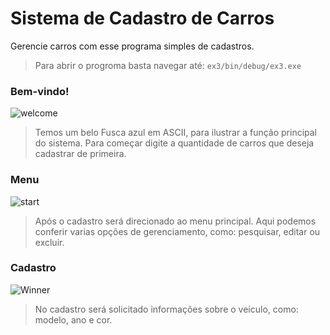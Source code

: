 # Sistema de Cadastro de Carros
Gerencie carros com esse programa simples de cadastros.
> Para abrir o progroma basta navegar até: `ex3/bin/debug/ex3.exe`

### Bem-vindo!
![welcome](https://1.bp.blogspot.com/-eF_ZMVxB4_s/Xqe5766McSI/AAAAAAAA1eQ/q55z8ibIsAQnwrYzRnWX-8JR4qJnFe8jwCNcBGAsYHQ/s1600/cadastrocarros%2B1.png)
> Temos um belo Fusca azul em ASCII, para ilustrar a função principal do sistema. Para começar digite a quantidade de carros que deseja cadastrar de primeira.

### Menu
![start](https://1.bp.blogspot.com/-BWSqcvZoSaM/Xqe578IKGgI/AAAAAAAA1eU/5dqZqWn3hgcOhV5D3B3413Lo1XqqL3oXwCNcBGAsYHQ/s1600/cadastrocarros%2B1-1.png)
> Após o cadastro será direcionado ao menu principal. Aqui podemos conferir varias opções de gerenciamento, como: pesquisar, editar ou excluir.

### Cadastro
![Winner](https://1.bp.blogspot.com/-W8I_iOdPG8o/Xqe577NtlGI/AAAAAAAA1eY/fzK9lMEqx48LM3B2VWFDAv3Rgqx1iVl0gCNcBGAsYHQ/s1600/cadastrocarros%2B2.png)
> No cadastro será solicitado informações sobre o veículo, como: modelo, ano e cor. 

